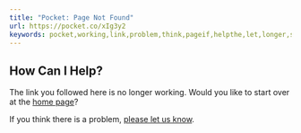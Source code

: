 ```yaml
---
title: "Pocket: Page Not Found"
url: https://pocket.co/xIg3y2
keywords: pocket,working,link,problem,think,pageif,helpthe,let,longer,start,know,page
---
```

How Can I Help?
---------------

The link you followed here is no longer working. Would you like to start over at the [home page](/)?

If you think there is a problem, [please let us know](http://help.getpocket.com/).
